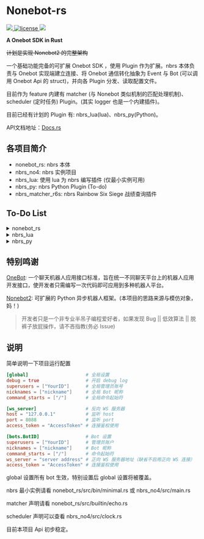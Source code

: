 # Nonebot-rs

<a href="https://github.com/botuniverse/onebot/blob/master/v11/specs/README.md">
  <img src="https://img.shields.io/badge/OneBot-v11-black">
</a>
<a href="https://github.com/abrahum/nonebot-rs/blob/master/license">
  <img src="https://img.shields.io/github/license/abrahum/nonebot-rs" alt="license">
</a>
<a href="https://crates.io/crates/nonebot_rs">
  <img src="https://img.shields.io/crates/v/nonebot_rs">
</a>

**A Onebot SDK in Rust**

~~计划是实现 Nonebot2 的完整架构~~

一个基础功能完备的可扩展 Onebot SDK ，使用 Plugin 作为扩展。nbrs 本体负责与 Onebot 实现端建立连接、将 Onebot 通信转化抽象为 Event 与 Bot (可以调用 Onebot Api 的 struct)，并向各 Plugin 分发、读取配置文件。

目前作为 feature 内建有 matcher (与 Nonebot 类似机制的匹配处理机制)、scheduler (定时任务) Plugin。(其实 logger 也是一个内建插件)。

目前已经有计划的 Plugin 有: nbrs_lua(lua)、nbrs_py(Python)。

API文档地址：[Docs.rs](https://docs.rs/nonebot_rs/)

## 各项目简介

- nonebot_rs: nbrs 本体
- nbrs_no4: nbrs 实例项目
- nbrs_lua: 使用 lua 为 nbrs 编写插件 (仅最小实例可用) 
- nbrs_py: nbrs Python Plugin (To-do)
- nbrs_matcher_r6s: nbrs Rainbow Six Siege 战绩查询插件

## To-Do List

<details><summary>nonebot_rs</summary>

- [ ] onebot 通讯方式
  - [ ] HTTP (无限期推迟)
  - [x] 正向 WS (Err 未全部处理)
  - [x] 反向 WS
- [x] Onebot v11 标准接口实现 (使用 serde 实现)
- [ ] Onebot v12 实现 (v12 发布在即！)
- [x] matcher
  - [x] Built-in matcher
    - [x] echo (基础应答功能)
    - [x] Rcnb (对话功能实现)
  - [x] built-in rules pre_matchers
- [x] config
  - [x] 基本设置
  - [x] bot 设置
  - [x] Plugin 设置
- [x] Message 构建 API 完善
- [x] Plugin
- [x] 文档
- [x] 定时任务
- [x] 声明宏
- [x] logger (tracing-subscriber)

</details>

<details><summary>nbrs_lua</summary>

- [x] 最小实例
- [ ] More Developer-friendly api for lua

</details>

<details><summary>nbrs_py</summary>

- [ ] 最小实例

</details>

## 特别鸣谢

[OneBot](https://github.com/botuniverse/onebot): 一个聊天机器人应用接口标准，旨在统一不同聊天平台上的机器人应用开发接口，使开发者只需编写一次代码即可应用到多种机器人平台。

[Nonebot2](https://github.com/nonebot/nonebot2): 可扩展的 Python 异步机器人框架。(本项目的思路来源与模仿对象，妈！)

> 开发者只是一个非专业半吊子编程爱好者，如果发现 Bug || 低效算法 || 脱裤子放屁操作，请不吝指教(务必 Issue)

## 说明

简单说明一下项目运行配置

```toml
[global]                     # 全局设置
debug = true                 # 开启 debug log
superusers = ["YourID"]      # 全局管理员账号
nicknames = ["nickname"]     # 全局 Bot 昵称
command_starts = ["/"]       # 全局命令起始符

[ws_server]                  # 反向 WS 服务器
host = "127.0.0.1"           # 监听 host
port = 8088                  # 监听 port
access_token = "AccessToken" # 连接鉴权使用

[bots.BotID]                 # Bot 设置
superusers = ["YourID"]      # 管理员账户
nicknames = ["nickname"]     # Bot 昵称
command_starts = ["/"]       # 命令起始符
ws_server = "server address" # 正向 WS 服务器地址（缺省不启用正向 WS 连接）
access_token = "AccessToken" # 连接鉴权使用
```

global 设置所有 bot 生效，特别设置后 global 设置将被覆盖。

nbrs 最小实例请看 nonebot_rs/src/bin/minimal.rs 或 nbrs_no4/src/main.rs

matcher 声明请看 nonebot_rs/src/builtin/echo.rs

scheduler 声明可以查看 nbrs_no4/src/clock.rs

目前本项目 Api 初步稳定。